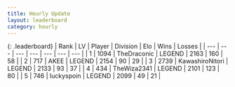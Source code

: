 ```yaml
---
title: Hourly Update
layout: leaderboard
category: hourly
---
```


{: .leaderboard}
| Rank | LV | Player | Division | Elo | Wins | Losses |
| --- | --- | --- | --- | --- | --- | --- |
| <span data-change="0">1</span> | 1094 | <span title="ID: 544310">TheDraconic</span> | LEGEND | <span data-change="-10">2163</span> | <span data-change="1">160</span> | <span data-change="1">58</span> |
| <span data-change="0">2</span> | 717 | <span title="ID: 455100">AKEE</span> | LEGEND | <span data-change="4">2154</span> | <span data-change="1">90</span> | <span data-change="0">29</span> |
| <span data-change="0">3</span> | 2739 | <span title="ID: 164871">KawashiroNitori</span> | LEGEND | <span data-change="0">2133</span> | <span data-change="0">93</span> | <span data-change="0">37</span> |
| <span data-change="0">4</span> | 434 | <span title="ID: 178216">TheWiza2341</span> | LEGEND | <span data-change="0">2101</span> | <span data-change="0">123</span> | <span data-change="0">80</span> |
| <span data-change="0">5</span> | 746 | <span title="ID: 512212">luckyspoin</span> | LEGEND | <span data-change="0">2099</span> | <span data-change="0">49</span> | <span data-change="0">21</span> |